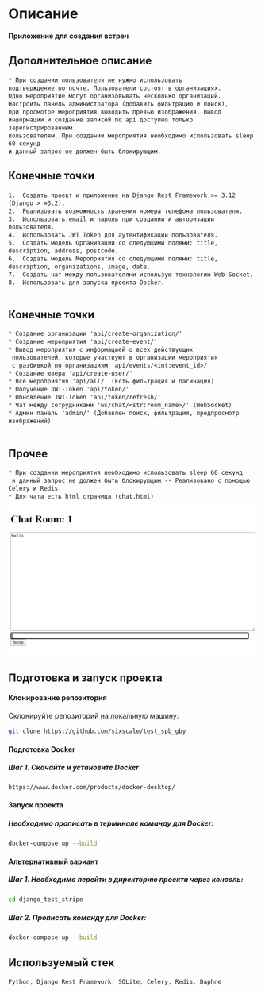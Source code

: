 # Описание
__Приложение для создания встреч__
## Дополнительное описание
```
* При создании пользователя не нужно использовать 
подтверждение по почте. Пользователи состоят в организациях. 
Одно мероприятие могут организовывать несколько организаций. 
Настроить панель администратора (добавить фильтрацию и поиск),
при просмотре мероприятия выводить превью изображения. Вывод 
информации и создание записей по api доступно только зарегистрированным
пользователям. При создании мероприятия необходимо использовать sleep 60 секунд 
и данный запрос не должен быть блокирующим.

```
## Конечные точки
```
1.	Создать проект и приложение на Django Rest Framework >= 3.12 (Django > =3.2).
2.	Реализовать возможность хранения номера телефона пользователя.
3.	Использовать email и пароль при создании и авторизации пользователя.
4.	Использовать JWT Token для аутентификации пользователя.
5.	Создать модель Организации со следующими полями: title, description, address, postcode.
6.	Создать модель Мероприятия со следующими полями: title, description, organizations, image, date.
7.	Создать чат между пользователями использую технологию Web Socket.
8.	Использовать для запуска проекта Docker.
 
```
## Конечные точки
```
* Создание организации 'api/create-organization/'
* Создание мероприятия 'api/create-event/'
* Вывод мероприятия с информацией о всех действующих
 пользователей, которые участвуют в организации мероприятия
 с разбивкой по организациям 'api/events/<int:event_id>/'
* Создание юзера 'api/create-user/'
* Все мероприятия 'api/all/' (Есть фильтрация и пагинация)
* Получение JWT-Token 'api/token/'
* Обновление JWT-Token 'api/token/refresh/'
* Чат между сотрудниками 'ws/chat/<str:room_name>/' (WebSocket)
* Админ панель 'admin/' (Добавлен поиск, фильтрация, предпросмотр изображений)
 
```
## Прочее
```
* При создании мероприятия необходимо использовать sleep 60 секунд 
 и данный запрос не должен быть блокирующим -- Реализовано с помощью Celery и Redis.
* Для чата есть html страница (chat.html)
```
![alt text](media/chat.jpg)
## Подготовка и запуск проекта
#### Клонирование репозитория
Склонируйте репозиторий на локальную машину:
```bash
git clone https://github.com/sixscale/test_spb_gby
```
#### Подготовка Docker
##### Шаг 1. Скачайте и установите Docker
```
https://www.docker.com/products/docker-desktop/
```
#### Запуск проекта
##### Необходимо прописать в терминале команду для Docker:
```bash
docker-compose up --build
```
#### Альтернативный вариант
##### Шаг 1. Необходимо перейти в директорию проекта через консоль:
```bash
cd django_test_stripe
```
##### Шаг 2. Прописать команду для Docker:
```bash
docker-compose up --build
```
## Используемый стек
```
Python, Django Rest Framework, SQLite, Celery, Redis, Daphne
```
